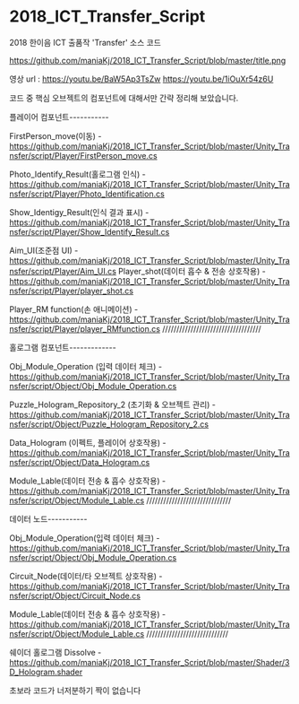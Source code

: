 # 2018_ICT_Transfer_Script
2018 한이음 ICT 출품작 'Transfer' 소스 코드

https://github.com/maniaKj/2018_ICT_Transfer_Script/blob/master/title.png

영상 url :
https://youtu.be/BaW5Ap3TsZw
https://youtu.be/1iOuXr54z6U

코드 중 핵심 오브젝트의 컴포넌트에 대해서만 간략 정리해 보았습니다.

플레이어 컴포넌트-----------

FirstPerson_move(이동) - https://github.com/maniaKj/2018_ICT_Transfer_Script/blob/master/Unity_Transfer/script/Player/FirstPerson_move.cs

Photo_Identify_Result(홀로그램 인식) - https://github.com/maniaKj/2018_ICT_Transfer_Script/blob/master/Unity_Transfer/script/Player/Photo_Identification.cs

Show_Identigy_Result(인식 결과 표시) - https://github.com/maniaKj/2018_ICT_Transfer_Script/blob/master/Unity_Transfer/script/Player/Show_Identify_Result.cs

Aim_UI(조준점 UI) - https://github.com/maniaKj/2018_ICT_Transfer_Script/blob/master/Unity_Transfer/script/Player/Aim_UI.cs
Player_shot(데이터 흡수 & 전송 상호작용) - https://github.com/maniaKj/2018_ICT_Transfer_Script/blob/master/Unity_Transfer/script/Player/player_shot.cs

Player_RM function(손 애니메이션) - https://github.com/maniaKj/2018_ICT_Transfer_Script/blob/master/Unity_Transfer/script/Player/player_RMfunction.cs
///////////////////////////////////

홀로그램 컴포넌트-------------

Obj_Module_Operation (입력 데이터 체크) - https://github.com/maniaKj/2018_ICT_Transfer_Script/blob/master/Unity_Transfer/script/Object/Obj_Module_Operation.cs

Puzzle_Hologram_Repository_2 (초기화 & 오브젝트 관리) - https://github.com/maniaKj/2018_ICT_Transfer_Script/blob/master/Unity_Transfer/script/Object/Puzzle_Hologram_Repository_2.cs

Data_Hologram (이펙트, 플레이어 상호작용) - https://github.com/maniaKj/2018_ICT_Transfer_Script/blob/master/Unity_Transfer/script/Object/Data_Hologram.cs

Module_Lable(데이터 전송 & 흡수 상호작용) - https://github.com/maniaKj/2018_ICT_Transfer_Script/blob/master/Unity_Transfer/script/Object/Module_Lable.cs
//////////////////////////////

데이터 노드-----------

Obj_Module_Operation(입력 데이터 체크) - https://github.com/maniaKj/2018_ICT_Transfer_Script/blob/master/Unity_Transfer/script/Object/Obj_Module_Operation.cs

Circuit_Node(데이터/타 오브젝트 상호작용) - https://github.com/maniaKj/2018_ICT_Transfer_Script/blob/master/Unity_Transfer/script/Object/Circuit_Node.cs

Module_Lable(데이터 전송 & 흡수 상호작용) - https://github.com/maniaKj/2018_ICT_Transfer_Script/blob/master/Unity_Transfer/script/Object/Module_Lable.cs
/////////////////////////////

쉐이더 
홀로그램 Dissolve - https://github.com/maniaKj/2018_ICT_Transfer_Script/blob/master/Shader/3D_Hologram.shader

초보라 코드가 너저분하기 짝이 없습니다 
